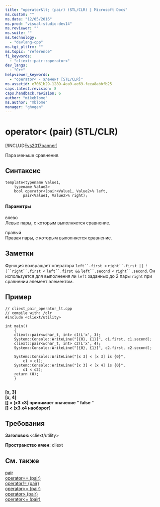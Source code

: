 ```yaml
---
title: "operator&lt; (pair) (STL/CLR) | Microsoft Docs"
ms.custom: ""
ms.date: "12/05/2016"
ms.prod: "visual-studio-dev14"
ms.reviewer: ""
ms.suite: ""
ms.technology: 
  - "devlang-cpp"
ms.tgt_pltfrm: ""
ms.topic: "reference"
f1_keywords: 
  - "cliext::pair::operator<"
dev_langs: 
  - "C++"
helpviewer_keywords: 
  - "operator< - элемент [STL/CLR]"
ms.assetid: e7061b29-1289-4ea9-ae69-feea8abbfb25
caps.latest.revision: 8
caps.handback.revision: 6
author: "mikeblome"
ms.author: "mblome"
manager: "ghogen"
---
```

# operator&lt; (pair) (STL/CLR)
[!INCLUDE[vs2017banner](../assembler/inline/includes/vs2017banner.md)]

Пара меньше сравнения.  
  
## Синтаксис  
  
```  
template<typename Value1,  
    typename Value2>  
    bool operator<(pair<Value1, Value2>% left,  
        pair<Value1, Value2>% right);  
```  
  
#### Параметры  
 влево  
 Левые пары, с которым выполняется сравнение.  
  
 правый  
 Правая пары, с которым выполняется сравнение.  
  
## Заметки  
 Функция возвращает оператора `left``.first <` `right``.first || !(``right``.first <` `left``.first &&` `left``.second <` `right``.second`.  Он используется для выполнения ли `left` заданных до 2 пары `right` при сравнении элемент элементом.  
  
## Пример  
  
```  
// cliext_pair_operator_lt.cpp   
// compile with: /clr   
#include <cliext/utility>   
  
int main()   
    {   
    cliext::pair<wchar_t, int> c1(L'x', 3);   
    System::Console::WriteLine("[{0}, {1}]", c1.first, c1.second);   
    cliext::pair<wchar_t, int> c2(L'x', 4);   
    System::Console::WriteLine("[{0}, {1}]", c2.first, c2.second);   
  
    System::Console::WriteLine("[x 3] < [x 3] is {0}",   
        c1 < c1);   
    System::Console::WriteLine("[x 3] < [x 4] is {0}",   
        c1 < c2);   
    return (0);   
    }  
  
```  
  
  **\[x, 3\]**  
**\[x, 4\]**  
**\[\] \< \(x3 x3\] принимает значение " false "**  
**\[\] \< \(x3 x4 наоборот\]**   
## Требования  
 **Заголовок:**\<cliext\/utility\>  
  
 **Пространство имен:** cliext  
  
## См. также  
 [pair](../dotnet/pair-stl-clr.md)   
 [operator\=\= \(pair\)](../dotnet/operator-equality-pair-stl-clr.md)   
 [operator\!\= \(pair\)](../dotnet/operator-inequality-pair-stl-clr.md)   
 [operator\>\= \(pair\)](../dotnet/operator-greater-or-equal-pair-stl-clr.md)   
 [operator\> \(pair\)](../dotnet/operator-greater-than-pair-stl-clr.md)   
 [operator\<\= \(pair\)](../dotnet/operator-less-or-equal-pair-stl-clr.md)